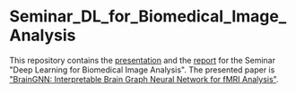 # Seminar_DL_for_Biomedical_Image_Analysis

This repository contains the [presentation](./seminar_presentation_gnn_krehl.pdf) and the [report](./report/report.pdf) for the Seminar "Deep Learning for Biomedical Image Analysis".
The presented paper is ["BrainGNN: Interpretable Brain Graph Neural Network for fMRI Analysis"](https://www.sciencedirect.com/science/article/pii/S1361841521002784).

